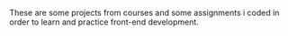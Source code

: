 These are some projects from courses and some assignments i coded in order to learn and  practice front-end development.
